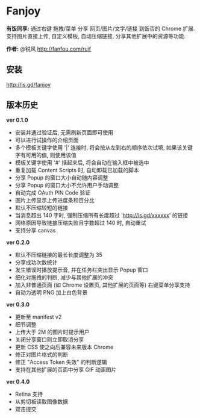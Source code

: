 Fanjoy
======

**有饭同享:** 通过右键 拖拽/菜单 分享 网页/图片/文字/链接 到饭否的 Chrome 扩展. 支持图片直接上传, 自定义模板, 自动压缩链接, 分享其他扩展中的资源等功能.

**作者:** @锐风 http://fanfou.com/ruif

安装
--
http://is.gd/fanjoy

版本历史
----

**ver 0.1.0**
* 安装并通过验证后, 无需刷新页面即可使用
* 可以进行试操作的介绍页面
* 多个模板关键字使用 '|' 连接时, 将会按从左到右的顺序依次试填, 如果该关键字有可用的值, 则使用该值
* 模板关键字使用 '#' 括起来后, 将会自动在输入框中被选中
* 重复加载 Content Scripts 时, 自动卸载已加载的脚本
* 分享 Popup 的窗口大小自动随内容调整
* 分享 Popup 的窗口大小不允许用户手动调整
* 自动完成 OAuth PIN Code 验证
* 图片上传显示上传进度条和百分比
* 默认不压缩较短的链接
* 当消息超出 140 字时, 强制压缩所有长度超过 'http://is.gd/xxxxxx' 的链接
* 网络原因导致链接压缩失败且字数超过 140 时, 自动重试
* 支持分享 canvas

**ver 0.2.0**
* 默认不压缩链接的最长长度调整为 35
* 分享成功次数统计
* 发生错误时播放提示音, 并在任务栏突出显示 Popup 窗口
* 细化对拖拽的判断, 减少与其他扩展的冲突
* 加入非普通页面 (如 Chrome 设置页, 其他扩展的页面等) 右键菜单分享支持
* 自动为透明 PNG 加上白色背景

**ver 0.3.0**
* 更新至 manifest v2
* 细节调整
* 上传大于 2M 的图片时提示用户
* 关闭分享窗口则立即取消分享
* 更新 CSS 使之向后兼容未来版本 Chrome
* 修正对图片格式的判断
* 修正 "Access Token 失效" 的判断逻辑
* 支持在其他扩展的页面中分享 GIF 动画图片

**ver 0.4.0**
* Retina 支持
* 从剪切板读取图像数据
* 双击提交
